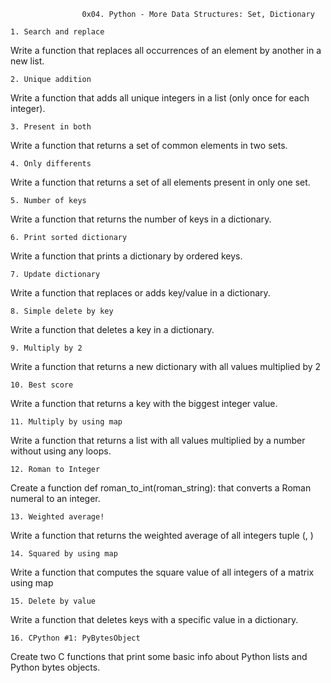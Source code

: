 					0x04. Python - More Data Structures: Set, Dictionary

	1. Search and replace

Write a function that replaces all occurrences of an element by another in a new list.

	2. Unique addition

Write a function that adds all unique integers in a list (only once for each integer).

	3. Present in both

Write a function that returns a set of common elements in two sets.

	4. Only differents

Write a function that returns a set of all elements present in only one set.

	5. Number of keys

Write a function that returns the number of keys in a dictionary.

	6. Print sorted dictionary

Write a function that prints a dictionary by ordered keys.

	7. Update dictionary

Write a function that replaces or adds key/value in a dictionary.

	8. Simple delete by key

Write a function that deletes a key in a dictionary.

	9. Multiply by 2

Write a function that returns a new dictionary with all values multiplied by 2

	10. Best score

Write a function that returns a key with the biggest integer value.

	11. Multiply by using map

Write a function that returns a list with all values multiplied by a number without using any loops.

	12. Roman to Integer

Create a function def roman_to_int(roman_string): that converts a Roman numeral to an integer.

	13. Weighted average!

Write a function that returns the weighted average of all integers tuple (<score>, <weight>)

	14. Squared by using map

Write a function that computes the square value of all integers of a matrix using map

	15. Delete by value

Write a function that deletes keys with a specific value in a dictionary.

	16. CPython #1: PyBytesObject

Create two C functions that print some basic info about Python lists and Python bytes objects.
